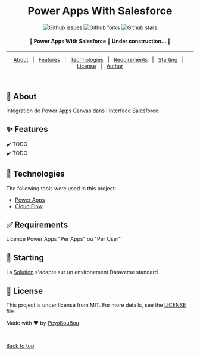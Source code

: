 <h1 align="center">Power Apps With Salesforce</h1>

<p align="center">
  <img alt="Github issues" src="https://img.shields.io/github/issues/PeyoBouBou/mypowerplatform?color=56BEB8" />

  <img alt="Github forks" src="https://img.shields.io/github/forks/PeyoBouBou/mypowerplatform?color=56BEB8" />

  <img alt="Github stars" src="https://img.shields.io/github/stars/PeyoBouBou/mypowerplatform?color=56BEB8" />
</p>

<!-- Status -->

<h4 align="center"> 
	🚧  Power Apps With Salesforce 🚀 Under construction...  🚧
</h4> 

<hr>

<p align="center">
  <a href="#dart-about">About</a> &#xa0; | &#xa0; 
  <a href="#sparkles-features">Features</a> &#xa0; | &#xa0;
  <a href="#rocket-technologies">Technologies</a> &#xa0; | &#xa0;
  <a href="#white_check_mark-requirements">Requirements</a> &#xa0; | &#xa0;
  <a href="#checkered_flag-starting">Starting</a> &#xa0; | &#xa0;
  <a href="#memo-license">License</a> &#xa0; | &#xa0;
  <a href="https://github.com/PeyoBouBou" target="_blank">Author</a>
</p>

<br>

## :dart: About ##

Intégration de Power Apps Canvas dans l'interface Salesforce

## :sparkles: Features ##

:heavy_check_mark: TODO\
:heavy_check_mark: TODO

## :rocket: Technologies ##

The following tools were used in this project:

- [Power Apps](https://make.powerapps.com/)
- [Cloud Flow](https://flow.microsoft.com/)

## :white_check_mark: Requirements ##

Licence Power Apps "Per Apps" ou "Per User"

## :checkered_flag: Starting ##
La [Solution](https://docs.microsoft.com/powerapps/maker/data-platform/solutions-overview) s'adapte sur un environement Dataverse standard


## :memo: License ##

This project is under license from MIT. For more details, see the [LICENSE](../../LICENSE.md) file.


Made with :heart: by <a href="https://github.com/PeyoBouBou" target="_blank">PeyoBouBou</a>

&#xa0;

<a href="#top">Back to top</a>
